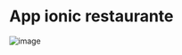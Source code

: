 # App ionic restaurante

![image](https://github.com/user-attachments/assets/90849de0-e4d1-42af-9fb9-9a23a033a4e7)

